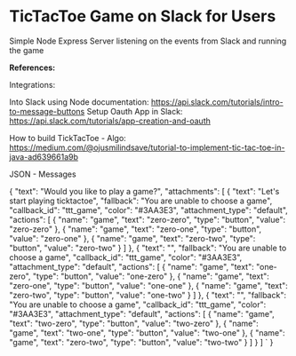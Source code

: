 # TicTacToe Game on Slack for Users #

Simple Node Express Server listening on the events from Slack and running the game

<b>References:</b>

Integrations:

Into Slack using Node documentation: https://api.slack.com/tutorials/intro-to-message-buttons
Setup Oauth App in Slack: https://api.slack.com/tutorials/app-creation-and-oauth
 
How to build TickTacToe - Algo: https://medium.com/@ojusmilindsave/tutorial-to-implement-tic-tac-toe-in-java-ad639661a9b 


JSON - Messages

{
    "text": "Would you like to play a game?",
    "attachments": [
        {
            "text": "Let's start playing ticktactoe",
            "fallback": "You are unable to choose a game",
            "callback_id": "ttt_game",
            "color": "#3AA3E3",
            "attachment_type": "default",
            "actions": [
                {
                    "name": "game",
                    "text": "zero-zero",
                    "type": "button",
                    "value": "zero-zero"
                },
                {
                    "name": "game",
                    "text": "zero-one",
                    "type": "button",
                    "value": "zero-one"
                },
                {
                    "name": "game",
                    "text": "zero-two",
                    "type": "button",
                    "value": "zero-two"
                }
            ]
        },
		{
            "text": "",
            "fallback": "You are unable to choose a game",
            "callback_id": "ttt_game",
            "color": "#3AA3E3",
            "attachment_type": "default",
            "actions": [
                {
                    "name": "game",
                    "text": "one-zero",
                    "type": "button",
                    "value": "one-zero"
                },
                {
                    "name": "game",
                    "text": "zero-one",
                    "type": "button",
                    "value": "one-one"
                },
                {
                    "name": "game",
                    "text": "zero-two",
                    "type": "button",
                    "value": "one-two"
                }
            ]
        },
		{
            "text": "",
            "fallback": "You are unable to choose a game",
            "callback_id": "ttt_game",
            "color": "#3AA3E3",
            "attachment_type": "default",
            "actions": [
                {
                    "name": "game",
                    "text": "two-zero",
                    "type": "button",
                    "value": "two-zero"
                },
                {
                    "name": "game",
                    "text": "two-one",
                    "type": "button",
                    "value": "two-one"
                },
                {
                    "name": "game",
                    "text": "zero-two",
                    "type": "button",
                    "value": "two-two"
                }
            ]
        }
    ]
   ` 
}